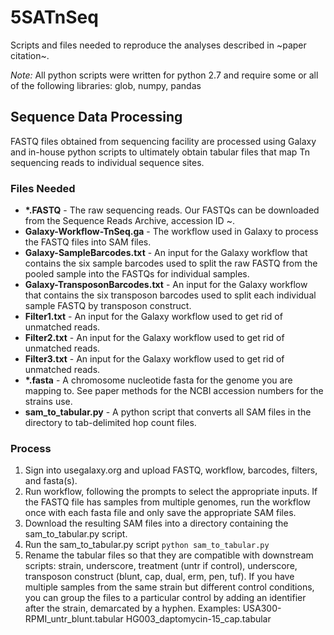# 5SATnSeq
Scripts and files needed to reproduce the analyses described in ~paper citation~. 

*Note:* All python scripts were written for python 2.7 and require some or all of the following libraries: glob, numpy, pandas

## Sequence Data Processing

FASTQ files obtained from sequencing facility are processed using Galaxy and in-house python scripts to ultimately obtain tabular files that map Tn sequencing reads to individual sequence sites. 


### Files Needed
- __*.FASTQ__ - The raw sequencing reads. Our FASTQs can be downloaded from the Sequence Reads Archive, accession ID ~. 
- __Galaxy-Workflow-TnSeq.ga__ - The workflow used in Galaxy to process the FASTQ files into SAM files. 
- __Galaxy-SampleBarcodes.txt__ - An input for the Galaxy workflow that contains the six sample barcodes used to split the raw FASTQ from the pooled sample into the FASTQs for individual samples. 
- __Galaxy-TransposonBarcodes.txt__ - An input for the Galaxy workflow that contains the six transposon barcodes used to split each individual sample FASTQ by transposon construct. 
- __Filter1.txt__ - An input for the Galaxy workflow used to get rid of unmatched reads. 
- __Filter2.txt__ - An input for the Galaxy workflow used to get rid of unmatched reads.
- __Filter3.txt__ - An input for the Galaxy workflow used to get rid of unmatched reads.
- __*.fasta__ - A chromosome nucleotide fasta for the genome you are mapping to. See paper methods for the NCBI accession numbers for the strains use.  
- __sam_to_tabular.py__ - A python script that converts all SAM files in the directory to tab-delimited hop count files. 

### Process
1. Sign into usegalaxy.org and upload FASTQ, workflow, barcodes, filters, and fasta(s). 
2. Run workflow, following the prompts to select the appropriate inputs. If the FASTQ file has samples from multiple genomes, run the workflow once with each fasta file and only save the appropriate SAM files.
3. Download the resulting SAM files into a directory containing the sam_to_tabular.py script. 
4. Run the sam_to_tabular.py script `python sam_to_tabular.py`
5. Rename the tabular files so that they are compatible with downstream scripts: strain, underscore, treatment (untr if control), underscore, transposon construct (blunt, cap, dual, erm, pen, tuf). If you have multiple samples from the same strain but different control conditions, you can group the files to a particular control by adding an identifier after the strain, demarcated by a hyphen. Examples: USA300-RPMI_untr_blunt.tabular HG003_daptomycin-15_cap.tabular
